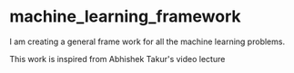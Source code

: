 # machine_learning_framework

I am creating a general frame work for all the machine learning problems.

This work is inspired from Abhishek Takur's video lecture
